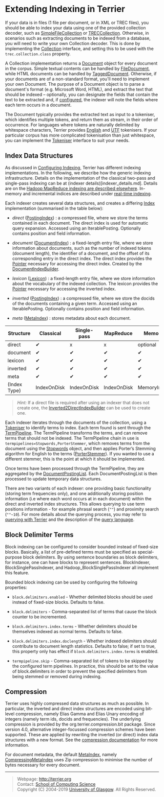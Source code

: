 Extending Indexing in Terrier
=============================

If your data is in files (1 file per document, or in XML or TREC files), you should be able to index your data using one of the provided collection decoder, such as [SimpleFileCollection](http://terrier.org/docs/v5.2/javadoc/org/terrier/indexing/SimpleFileCollection.html) or [TRECCollection](http://terrier.org/docs/v5.2/javadoc/org/terrier/indexing/TRECCollection.html). Otherwise, in scenarios such as extracting documents to be indexed from a database, you will need to write your own Collection decoder. This is done by implementing the [Collection](http://terrier.org/docs/v5.2/javadoc/org/terrier/indexing/Collection.html) interface, and setting this to be used with the `trec.collection.class` property.

A Collection implementation returns a [Document](http://terrier.org/docs/v5.2/javadoc/org/terrier/indexing/Document.html) object for every document in the corpus. Simple textual contents can be handled by [FileDocument](http://terrier.org/docs/v5.2/javadoc/org/terrier/indexing/FileDocument.html), while HTML documents can be handled by [TaggedDocument](http://terrier.org/docs/v5.2/javadoc/org/terrier/indexing/TaggedDocument.html). Otherwise, if your documents are of a non-standard format, you'll need to implement your own Document. The purpose of a Document object is to parse a document's format (e.g. Microsoft Word, HTML), and extract the text that should be indexed – optionally, you can designate the fields that contain the text to be extracted and, if [configured](configure_indexing.md#fields), the indexer will note the fields where each term occurs in a document.

The Document typically provides the extracted text as input to a tokeniser, which identifies multiple tokens, and return them as stream, in their order of occurrence. For languages where tokens are naturally delimited by whitespace characters, Terrier provides [English](http://terrier.org/docs/v5.2/javadoc/org/terrier/indexing/tokenisation/EnglishTokeniser.html) and [UTF](http://terrier.org/docs/v5.2/javadoc/org/terrier/indexing/tokenisation/UTFTokeniser.html) tokenisers. If your particular corpus has more complicated tokenisation than just whitespace, you can implement the [Tokeniser](http://terrier.org/docs/v5.2/javadoc/org/terrier/indexing/tokenisation/Tokeniser.html) interface to suit your needs.

Index Data Structures
---------------------

As discussed in [Configuring Indexing](configure_indexing.md), Terrier has different indexing implementations. In the following, we describe how the generic indexing infrastructure. Details on the implementation of the classical two-pass and single-pass indexing can be at (indexer details)[indexer_details.md]. Details are on the [Hadoop MapReduce indexing are described elsewhere](hadoop_indexing.md). In-memory and incremental indices are described under [real-time indexing](realtime_indices.md).

Each indexer creates several data structures, and creates a differing [Index](http://terrier.org/docs/v5.2/javadoc/org/terrier/structures/Index.html) implementation (summarised in the table below):

-   *direct* ([PostingIndex](http://terrier.org/docs/v5.2/javadoc/org/terrier/structures/PostingIndex.html)) : a compressed file, where we store the terms contained in each document. The direct index is used for automatic query expansion. Accessed using an IterablePosting. Optionally contains position and field information.

-  *document* ([DocumentIndex](http://terrier.org/docs/v5.2/javadoc/org/terrier/structures/DocumentIndex.html)) : a fixed-length entry file, where we store information about documents, such as the number of indexed tokens (document length), the identifier of a document, and the offset of its corresponding entry in the direct index. The direct index provides the [Pointer](http://terrier.org/docs/v5.2/javadoc/org/terrier/structures/Pointer.html) necessary for accessing the direct index. Created by the [DocumentIndexBuilder](http://terrier.org/docs/v5.2/javadoc/org/terrier/structures/indexing/DocumentIndexBuilder.html).

-  *lexicon* ([Lexicon](http://terrier.org/docs/v5.2/javadoc/org/terrier/structures/Lexicon.html)) : a fixed-length entry file, where we store information about the vocabulary of the indexed collection. The lexicon provides the [Pointer](http://terrier.org/docs/v5.2/javadoc/org/terrier/structures/Pointer.html) necessary for accessing the inverted index.

- *inverted* ([PostingIndex](http://terrier.org/docs/v5.2/javadoc/org/terrier/structures/PostingIndex.html)) : a compressed file, where we store the docids of the documents containing a given term. Accessed using an IterablePosting. Optionally contains position and field information.

- *meta* ([MetaIndex](http://terrier.org/docs/v5.2/javadoc/org/terrier/structures/MetaIndex.html)) : stores metadata about each document.

|Structure|Classical| Single-pass | MapReduce | Memory |
|------------|---|---|---|---|
|direct|✔|x|x|optional|
|document|✔|✔|✔|✔|
|lexicon|✔|✔|✔|✔|
|inverted|✔|✔|✔|✔|
|meta|✔|✔|✔|✔|
|(Index Type)|IndexOnDisk|IndexOnDisk|IndexOnDisk|MemoryIndex|

> *Hint:*
> If a direct file is required after using an indexer that does not create one, the [Inverted2DirectIndexBuilder](http://terrier.org/docs/v5.2/javadoc/org/terrier/structures/indexing/singlepass/Inverted2DirectIndexBuilder.html) can be used to create one.

Each indexer iterates through the documents of the collection, using a [Tokeniser](http://terrier.org/docs/v5.2/javadoc/org/terrier/indexing/tokenisation/Tokeniser.html) to identify terms to index. Each term found is sent through the [TermPipeline](http://terrier.org/docs/v5.2/javadoc/org/terrier/terms/TermPipeline.html). The TermPipeline transforms the terms, and can remove terms that should not be indexed. The TermPipeline chain in use is `termpipelines=Stopwords,PorterStemmer`, which removes terms from the document using the [Stopwords](http://terrier.org/docs/v5.2/javadoc/org/terrier/terms/Stopwords.html) object, and then applies Porter’s Stemming algorithm for English to the terms ([PorterStemmer](http://terrier.org/docs/v5.2/javadoc/org/terrier/terms/PorterStemmer.html)). If you wanted to use a different stemmer, this is the point at which it should be implemented.

Once terms have been processed through the TermPipeline, they are aggregated by the [DocumentPostingList](http://terrier.org/docs/v5.2/javadoc/org/terrier/structures/indexing/DocumentPostingList.html). Each DocumentPostingList is then processed to update temporary data structures.

There are two variants of each indexer: one providing basic functionality (storing term frequencies only), and one additionally storing position information (i.e where each word occurs at in each document) within the direct and inverted index structures. This allows querying to use term positions information - for example phrasal search (`""`) and proximity search (`""~10`). For more details about the querying process, you may refer to [querying with Terrier](extend_retrieval.md) and the description of the [query language](querylanguage.md).


Block Delimiter Terms
---------------------

Block indexing can be configured to consider bounded instead of fixed-size blocks. Basically, a list of pre-defined terms must be specified as special-purpose block delimiters. By using sentence boundaries as block delimiters, for instance, one can have blocks to represent sentences. BlockIndexer, BlockSinglePassIndexer, and Hadoop\_BlockSinglePassIndexer all implement this feature.

Bounded block indexing can be used by configuring the following properties:

-   `block.delimiters.enabled` - Whether delimited blocks should be used instead of fixed-size blocks. Defaults to false.

-   `block.delimiters` - Comma-separated list of terms that cause the block counter to be incremented.

-   `block.delimiters.index.terms` - Whether delimiters should be themselves indexed as normal terms. Defaults to false.

-   `block.delimiters.index.doclength` - Whether indexed delimiters should contribute to document length statistics. Defaults to false; if set to true, this property only has effect if `block.delimiters.index.terms` is enabled.

-   `termpipeline.skip` - Comma-separated list of tokens to be skipped by the configured term pipelines. In practice, this should be set to the value of block.delimiters in order to prevent the specified delimiters from being stemmed or removed during indexing.

Compression
-----------

Terrier uses highly compressed data structures as much as possible. In particular, the inverted and direct index structures are encoded using bit-level compression, namely Elias Gamma and Elias Unary encoding of integers (namely term ids, docids and frequencies). The underlying compression is provided by the org.terrier.compression.bit package. Since version 4.0, alternative integer-focussed compression schemes have been supported. These are applied by rewriting the inverted (or direct) index data structures with a new format. See the [compression documentation](compression.md) for more information.

For document metadata, the default [MetaIndex](http://terrier.org/docs/v5.2/javadoc/org/terrier/structures/MetaIndex.html), namely [CompressingMetaIndex](http://terrier.org/docs/v5.2/javadoc/org/terrier/structures/CompressingMetaIndex.html) uses Zip compression to minimise the number of bytes necessary for every document.


------------------------------------------------------------------------


> Webpage: <http://terrier.org>  
> Contact: [School of Computing Science](http://www.dcs.gla.ac.uk/)  
> Copyright (C) 2004-2019 [University of Glasgow](http://www.gla.ac.uk/). All Rights Reserved.
